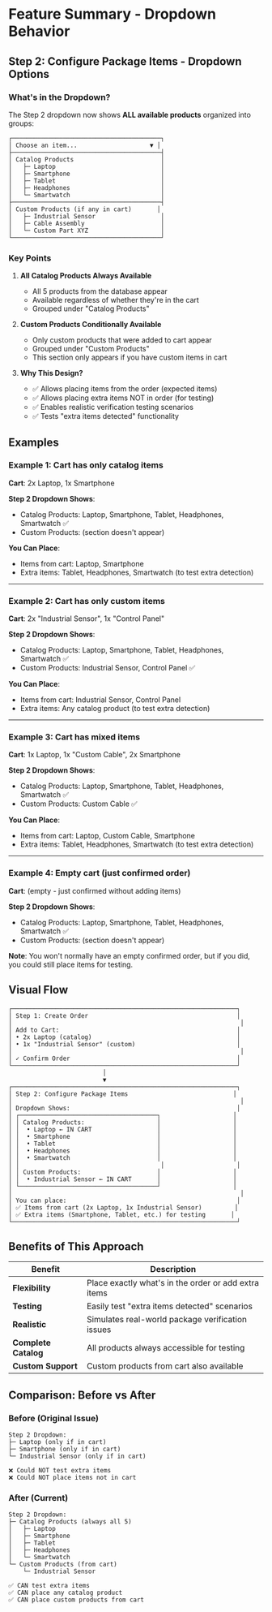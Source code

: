 # Feature Summary - Dropdown Behavior

## Step 2: Configure Package Items - Dropdown Options

### What's in the Dropdown?

The Step 2 dropdown now shows **ALL available products** organized into groups:

```
┌─────────────────────────────────────────┐
│ Choose an item...                    ▼ │
├─────────────────────────────────────────┤
│ Catalog Products                        │
│   ├─ Laptop                             │
│   ├─ Smartphone                         │
│   ├─ Tablet                             │
│   ├─ Headphones                         │
│   └─ Smartwatch                         │
├─────────────────────────────────────────┤
│ Custom Products (if any in cart)       │
│   ├─ Industrial Sensor                  │
│   ├─ Cable Assembly                     │
│   └─ Custom Part XYZ                    │
└─────────────────────────────────────────┘
```

### Key Points

1. **All Catalog Products Always Available**
   - All 5 products from the database appear
   - Available regardless of whether they're in the cart
   - Grouped under "Catalog Products"

2. **Custom Products Conditionally Available**
   - Only custom products that were added to cart appear
   - Grouped under "Custom Products"
   - This section only appears if you have custom items in cart

3. **Why This Design?**
   - ✅ Allows placing items from the order (expected items)
   - ✅ Allows placing extra items NOT in order (for testing)
   - ✅ Enables realistic verification testing scenarios
   - ✅ Tests "extra items detected" functionality

## Examples

### Example 1: Cart has only catalog items
**Cart**: 2x Laptop, 1x Smartphone

**Step 2 Dropdown Shows**:
- Catalog Products: Laptop, Smartphone, Tablet, Headphones, Smartwatch ✅
- Custom Products: (section doesn't appear)

**You Can Place**:
- Items from cart: Laptop, Smartphone
- Extra items: Tablet, Headphones, Smartwatch (to test extra detection)

---

### Example 2: Cart has only custom items
**Cart**: 2x "Industrial Sensor", 1x "Control Panel"

**Step 2 Dropdown Shows**:
- Catalog Products: Laptop, Smartphone, Tablet, Headphones, Smartwatch ✅
- Custom Products: Industrial Sensor, Control Panel ✅

**You Can Place**:
- Items from cart: Industrial Sensor, Control Panel
- Extra items: Any catalog product (to test extra detection)

---

### Example 3: Cart has mixed items
**Cart**: 1x Laptop, 1x "Custom Cable", 2x Smartphone

**Step 2 Dropdown Shows**:
- Catalog Products: Laptop, Smartphone, Tablet, Headphones, Smartwatch ✅
- Custom Products: Custom Cable ✅

**You Can Place**:
- Items from cart: Laptop, Custom Cable, Smartphone
- Extra items: Tablet, Headphones, Smartwatch (to test extra detection)

---

### Example 4: Empty cart (just confirmed order)
**Cart**: (empty - just confirmed without adding items)

**Step 2 Dropdown Shows**:
- Catalog Products: Laptop, Smartphone, Tablet, Headphones, Smartwatch ✅
- Custom Products: (section doesn't appear)

**Note**: You won't normally have an empty confirmed order, but if you did, you could still place items for testing.

## Visual Flow

```
┌──────────────────────────────────────────────────────────────┐
│ Step 1: Create Order                                         │
│                                                               │
│ Add to Cart:                                                 │
│ • 2x Laptop (catalog)                                        │
│ • 1x "Industrial Sensor" (custom)                            │
│                                                               │
│ ✓ Confirm Order                                              │
└──────────────────────────────────────────────────────────────┘
                          │
                          ▼
┌──────────────────────────────────────────────────────────────┐
│ Step 2: Configure Package Items                             │
│                                                               │
│ Dropdown Shows:                                              │
│ ┌──────────────────────────────────────┐                    │
│ │ Catalog Products:                    │                    │
│ │  • Laptop ← IN CART                  │                    │
│ │  • Smartphone                        │                    │
│ │  • Tablet                            │                    │
│ │  • Headphones                        │                    │
│ │  • Smartwatch                        │                    │
│ │                                       │                    │
│ │ Custom Products:                     │                    │
│ │  • Industrial Sensor ← IN CART       │                    │
│ └──────────────────────────────────────┘                    │
│                                                               │
│ You can place:                                               │
│ ✅ Items from cart (2x Laptop, 1x Industrial Sensor)         │
│ ✅ Extra items (Smartphone, Tablet, etc.) for testing       │
└──────────────────────────────────────────────────────────────┘
```

## Benefits of This Approach

| Benefit | Description |
|---------|-------------|
| **Flexibility** | Place exactly what's in the order or add extra items |
| **Testing** | Easily test "extra items detected" scenarios |
| **Realistic** | Simulates real-world package verification issues |
| **Complete Catalog** | All products always accessible for testing |
| **Custom Support** | Custom products from cart also available |

## Comparison: Before vs After

### Before (Original Issue)
```
Step 2 Dropdown:
├─ Laptop (only if in cart)
├─ Smartphone (only if in cart)
└─ Industrial Sensor (only if in cart)

❌ Could NOT test extra items
❌ Could NOT place items not in cart
```

### After (Current)
```
Step 2 Dropdown:
├─ Catalog Products (always all 5)
│   ├─ Laptop
│   ├─ Smartphone
│   ├─ Tablet
│   ├─ Headphones
│   └─ Smartwatch
└─ Custom Products (from cart)
    └─ Industrial Sensor

✅ CAN test extra items
✅ CAN place any catalog product
✅ CAN place custom products from cart
```
